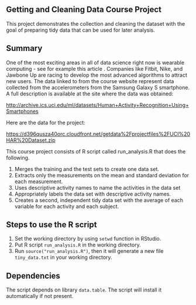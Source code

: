 ## Getting and Cleaning Data Course Project

This project demonstrates the collection and cleaning the dataset with the goal of preparing tidy data that can be used for later analysis.

## Summary

One of the most exciting areas in all of data science right now is wearable computing - see for example this article . Companies like Fitbit, Nike, and Jawbone Up are racing to develop the most advanced algorithms to attract new users. The data linked to from the course website represent data collected from the accelerometers from the Samsung Galaxy S smartphone. A full description is available at the site where the data was obtained:

http://archive.ics.uci.edu/ml/datasets/Human+Activity+Recognition+Using+Smartphones

Here are the data for the project:

https://d396qusza40orc.cloudfront.net/getdata%2Fprojectfiles%2FUCI%20HAR%20Dataset.zip

This course project consists of R script called run_analysis.R that does the following.

1. Merges the training and the test sets to create one data set.
2. Extracts only the measurements on the mean and standard deviation for each measurement.
3. Uses descriptive activity names to name the activities in the data set
4. Appropriately labels the data set with descriptive activity names.
5. Creates a second, independent tidy data set with the average of each variable for each activity and each subject.

## Steps to use the R script

1. Set the working directory by using ```setwd``` function in RStudio. 
2. Put R script ```run_analysis.R``` in the working directory.
3. Run ```source("run_analysis.R")```, then it will generate a new file ```tiny_data.txt``` in your working directory.

## Dependencies
The script depends on library ```data.table```. The script will install it automatically if not present.

